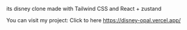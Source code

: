 its disney clone made with Tailwind CSS and React + zustand


You can visit my project:  Click to here  https://disney-opal.vercel.app/
